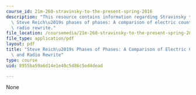```yaml
---
course_id: 21m-260-stravinsky-to-the-present-spring-2016
description: "This resource contains information regarding Stravinsky to the present:\
  \ Steve Reich\u2019s phases of phases: A comparison of electric counterpoint and\
  \ radio rewrite."
file_location: /coursemedia/21m-260-stravinsky-to-the-present-spring-2016/8955ba59a6d14e1e40c5d86c5ed4dead_MIT21M_260S16_SteveReich.pdf
file_type: application/pdf
layout: pdf
title: "Steve Reich\u2019s Phases of Phases: A Comparison of Electric Counterpoint\
  \ and Radio Rewrite"
type: course
uid: 8955ba59a6d14e1e40c5d86c5ed4dead

---
```

None